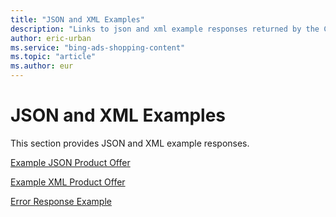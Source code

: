 ```yaml
---
title: "JSON and XML Examples"
description: "Links to json and xml example responses returned by the Content API."
author: eric-urban
ms.service: "bing-ads-shopping-content"
ms.topic: "article"
ms.author: eur
---
```

# JSON and XML Examples
This section provides JSON and XML example responses.

[Example JSON Product Offer](../shopping-content/example-json-product-offer.md)  

[Example XML Product Offer](../shopping-content/example-xml-product-offer.md)  

[Error Response Example](../shopping-content/error-response-example.md)  

